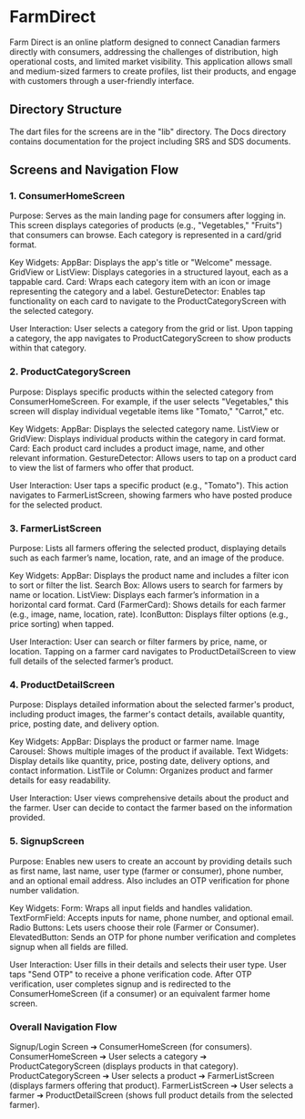 # FarmDirect
Farm Direct is an online platform designed to connect Canadian farmers directly with consumers, addressing the challenges of distribution, high operational costs, and limited market visibility. This application allows small and medium-sized farmers to create profiles, list their products, and engage with customers through a user-friendly interface.

## Directory Structure
The dart files for the screens are in the "lib" directory.
The Docs directory contains documentation for the project including SRS and SDS documents.

## Screens and Navigation Flow

### 1. ConsumerHomeScreen
Purpose:
Serves as the main landing page for consumers after logging in. This screen displays categories of products (e.g., "Vegetables," "Fruits") that consumers can browse. Each category is represented in a card/grid format.

Key Widgets:
AppBar: Displays the app's title or "Welcome" message.
GridView or ListView: Displays categories in a structured layout, each as a tappable card.
Card: Wraps each category item with an icon or image representing the category and a label.
GestureDetector: Enables tap functionality on each card to navigate to the ProductCategoryScreen with the selected category.

User Interaction:
User selects a category from the grid or list.
Upon tapping a category, the app navigates to ProductCategoryScreen to show products within that category.

### 2. ProductCategoryScreen
Purpose:
Displays specific products within the selected category from ConsumerHomeScreen. For example, if the user selects "Vegetables," this screen will display individual vegetable items like "Tomato," "Carrot," etc.

Key Widgets:
AppBar: Displays the selected category name.
ListView or GridView: Displays individual products within the category in card format.
Card: Each product card includes a product image, name, and other relevant information.
GestureDetector: Allows users to tap on a product card to view the list of farmers who offer that product.

User Interaction:
User taps a specific product (e.g., "Tomato").
This action navigates to FarmerListScreen, showing farmers who have posted produce for the selected product.

### 3. FarmerListScreen
Purpose:
Lists all farmers offering the selected product, displaying details such as each farmer’s name, location, rate, and an image of the produce.

Key Widgets:
AppBar: Displays the product name and includes a filter icon to sort or filter the list.
Search Box: Allows users to search for farmers by name or location.
ListView: Displays each farmer’s information in a horizontal card format.
Card (FarmerCard): Shows details for each farmer (e.g., image, name, location, rate).
IconButton: Displays filter options (e.g., price sorting) when tapped.

User Interaction:
User can search or filter farmers by price, name, or location.
Tapping on a farmer card navigates to ProductDetailScreen to view full details of the selected farmer’s product.

### 4. ProductDetailScreen
Purpose:
Displays detailed information about the selected farmer's product, including product images, the farmer's contact details, available quantity, price, posting date, and delivery option.

Key Widgets:
AppBar: Displays the product or farmer name.
Image Carousel: Shows multiple images of the product if available.
Text Widgets: Display details like quantity, price, posting date, delivery options, and contact information.
ListTile or Column: Organizes product and farmer details for easy readability.

User Interaction:
User views comprehensive details about the product and the farmer.
User can decide to contact the farmer based on the information provided.

### 5. SignupScreen
Purpose:
Enables new users to create an account by providing details such as first name, last name, user type (farmer or consumer), phone number, and an optional email address. Also includes an OTP verification for phone number validation.

Key Widgets:
Form: Wraps all input fields and handles validation.
TextFormField: Accepts inputs for name, phone number, and optional email.
Radio Buttons: Lets users choose their role (Farmer or Consumer).
ElevatedButton: Sends an OTP for phone number verification and completes signup when all fields are filled.

User Interaction:
User fills in their details and selects their user type.
User taps "Send OTP" to receive a phone verification code.
After OTP verification, user completes signup and is redirected to the ConsumerHomeScreen (if a consumer) or an equivalent farmer home screen.

### Overall Navigation Flow
Signup/Login Screen ➔ ConsumerHomeScreen (for consumers).
ConsumerHomeScreen ➔ User selects a category ➔ ProductCategoryScreen (displays products in that category).
ProductCategoryScreen ➔ User selects a product ➔ FarmerListScreen (displays farmers offering that product).
FarmerListScreen ➔ User selects a farmer ➔ ProductDetailScreen (shows full product details from the selected farmer).

